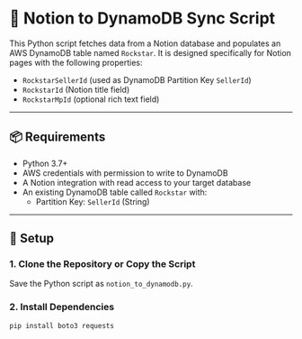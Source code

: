 # 🚀 Notion to DynamoDB Sync Script

This Python script fetches data from a Notion database and populates an AWS DynamoDB table named `Rockstar`. It is designed specifically for Notion pages with the following properties:

- `RockstarSellerId` (used as DynamoDB Partition Key `SellerId`)
- `RockstarId` (Notion title field)
- `RockstarMpId` (optional rich text field)

---

## 📦 Requirements

- Python 3.7+
- AWS credentials with permission to write to DynamoDB
- A Notion integration with read access to your target database
- An existing DynamoDB table called `Rockstar` with:
  - Partition Key: `SellerId` (String)

---

## 🔧 Setup

### 1. Clone the Repository or Copy the Script

Save the Python script as `notion_to_dynamodb.py`.

### 2. Install Dependencies

```bash
pip install boto3 requests
